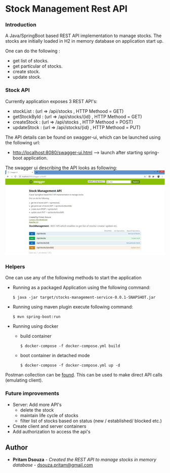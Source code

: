 # Stock Management Rest API 

### Introduction
A Java/SpringBoot based REST API implementation to manage stocks. The stocks are initially loaded in H2 in memory database on application start up.

One can do the following :
* get list of stocks.
* get particular of stocks.
* create stock.
* update stock.

### Stock API  
Currently application exposes 3 REST API's:
*   stockList : (url => /api/stocks , HTTP Methood = GET)
*   getStockById : (url => /api/stocks/{id} , HTTP Methood = GET)
*   createStock : (url => /api/stocks , HTTP Methood = POST)
*   updateStock : (url => /api/stocks/{id} , HTTP Methood = PUT)

The API details can be found on swagger-ui, which can be launched using the following url:  
- [http://localhost:8080/swagger-ui.html](http://localhost:8080/swagger-ui.html) --> launch after starting spring-boot application.

The swagger ui describing the API looks as following:
![alt text](resources/images/swagger-api.JPG "swagger-ui")

### Helpers
One can use any of the following methods to start the application

* Running as a packaged Application using the following command:
    ``` 
    $ java -jar target/stocks-management-service-0.0.1-SNAPSHOT.jar
    ```

* Running using maven plugin execute following command:
    ``` 
    $ mvn spring-boot:run
    ```
* Running using docker  
    - build container
      ``` 
      $ docker-compose -f docker-compose.yml build
      ```
    - boot container in detached mode
      ``` 
      $ docker-compose -f docker-compose.yml up -d
      ```


Postman collection can be [found](resources/postman/stocks-management-api.postman_collection.json).
This can be used to make direct API calls (emulating client).

### Future improvements 
- Server: Add more API's  
    - delete the stock
    - maintain life cycle of stocks 
    - filter list of stocks based on status (new / established/ blocked etc.)    
- Create client and server containers
- Add authorization to access the api's    

## Author
* **Pritam Dsouza** - *Created the REST API to manage stocks in memory database* - dsouza.pritam@gmail.com